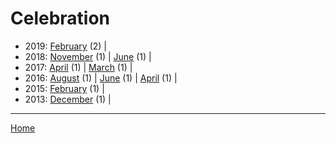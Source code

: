 # Celebration

  * 2019: 
      [February](./celebration-2019-02.md) (2) | 
  * 2018: 
      [November](./celebration-2018-11.md) (1) | 
      [June](./celebration-2018-06.md) (1) | 
  * 2017: 
      [April](./celebration-2017-04.md) (1) | 
      [March](./celebration-2017-03.md) (1) | 
  * 2016: 
      [August](./celebration-2016-08.md) (1) | 
      [June](./celebration-2016-06.md) (1) | 
      [April](./celebration-2016-04.md) (1) | 
  * 2015: 
      [February](./celebration-2015-02.md) (1) | 
  * 2013: 
      [December](./celebration-2013-12.md) (1) | 

----

[Home](../)
